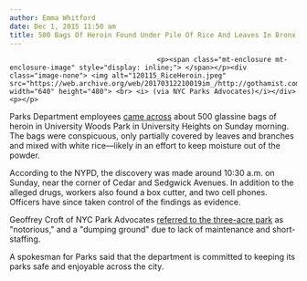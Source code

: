 ```yaml
---
author: Emma Whitford
date: Dec 1, 2015 11:50 am
title: 500 Bags Of Heroin Found Under Pile Of Rice And Leaves In Bronx Park
---
```


	
										<p><span class="mt-enclosure mt-enclosure-image" style="display: inline;"> </span></p><div class="image-none"> <img alt="120115_RiceHeroin.jpeg" src="https://web.archive.org/web/20170312210019im_/http://gothamist.com/attachments/nyc_ewhitford/120115_RiceHeroin.jpeg" width="640" height="480"> <br> <i> (via NYC Parks Advocates)</i></div> <p></p>

<p>Parks Department employees <a href="https://web.archive.org/web/20170312210019/http://www.nydailynews.com/new-york/nyc-crime/cops-probe-heroin-stash-ended-buried-bronx-park-article-1.2451130">came across</a> about 500 glassine bags of heroin in University Woods Park in University Heights on Sunday morning. The bags were conspicuous, only partially covered by leaves and branches and mixed with white rice&#x2014;likely in an effort to keep moisture out of the powder. </p>

<p>According to the NYPD, the discovery was made around 10:30 a.m. on Sunday, near the corner of Cedar and Sedgwick Avenues. In addition to the alleged drugs, workers also found a box cutter, and two cell phones. Officers have since taken control of the findings as evidence. </p>

<p>Geoffrey Croft of NYC Park Advocates <a href="https://web.archive.org/web/20170312210019/http://awalkintheparknyc.blogspot.com/2015/11/500-bags-of-heroin-found-in-bronx-park.html">referred to the three-acre park</a> as &quot;notorious,&quot; and a &quot;dumping ground&quot; due to lack of maintenance and short-staffing. </p>

<p>A spokesman for Parks said that the department is committed to keeping its parks safe and enjoyable across the city. <br>
 </p>					
										
									
				